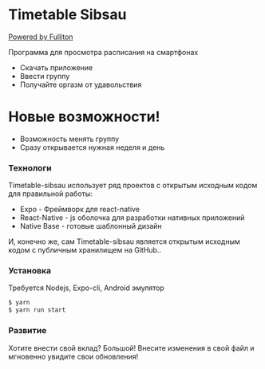 # Timetable Sibsau

[Powered by Fulliton](https://artyshko.ru)

Программа для просмотра расписания на смартфонах

  - Скачать приложение
  - Ввести группу
  - Получайте оргазм от удавольствия

# Новые возможности!

  - Возможность менять группу
  - Сразу открывается нужная неделя и день

### Технологи

Timetable-sibsau использует ряд проектов с открытым исходным кодом для правильной работы:

* Expo - Фреймворк для react-native
* React-Native - js оболочка для разработки нативных приложений
* Native Base - готовые шаблонный дизайн

И, конечно же, сам Timetable-sibsau является открытым исходным кодом с публичным хранилищем
на GitHub..

### Установка

Требуется Nodejs, Expo-cli, Android эмулятор

```sh
$ yarn
$ yarn run start
```

### Развитие

Хотите внести свой вклад? Большой! 
Внесите изменения в свой файл и мгновенно увидите свои обновления!
